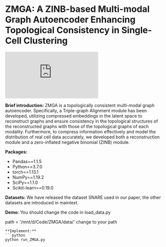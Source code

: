 # ZMGA: A ZINB-based Multi-modal Graph Autoencoder Enhancing Topological Consistency in Single-Cell Clustering
![Framework](https://github.com/cywang95/ZMGA/tree/main/fig/ZMGA.pdf)


**Brief introduction:**
ZMGA is a topologically consistent multi-modal graph autoencoder. Specifically, a Triple-graph Alignment module has been developed, utilizing compressed embeddings in the latent space to reconstruct graphs and ensure consistency in the topological structures of the reconstructed graphs with those of the topological graphs of each modality. Furthermore, to compress information effectively and model the distribution of real cell data accurately, we developed both a reconstruction module and a zero-inflated negative binomial (ZINB)  module.

**Packages:**
- Pandas==1.1.5
- Python==3.7.0
- torch==1.13.1
- NumPy==1.19.2
- SciPy==1.1.0
- Scikit-learn==0.19.0

**Datasets:**
We have released the dataset SNARE used in our paper, the other datasets are introduced in maintext.

**Demo:**
You should change the code in load_data.py  

path = '/mnt/d/Code/ZMGA/data/' change to your path

```
**Implement:**
```python
python run_ZMGA.py
```



